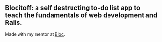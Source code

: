 ## Blocitoff: a self destructing to-do list app to teach the fundamentals of web development and Rails.

Made with my mentor at [Bloc](http://bloc.io).
